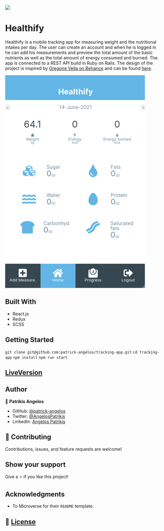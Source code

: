 ![](https://img.shields.io/badge/Microverse-blueviolet)

# Healthify

Healthify is a mobile tracking app for measuring weight and the nutritional intakes per day. The user can create an account and when he is logged in he can add his measurements and preview the total amount of the basic nutrients as well as the total amount of energy consumed and burned.
The app is connected to a REST API build in Ruby on Rails. The design of the project is inspired by [Gregoire Vella on Behance](https://www.behance.net/gregoirevella) and can be found [here](https://www.behance.net/gallery/13271423/Bodytrackit-An-iOs-app-Branding-UX-and-UI).

![screenshot](./docs/healthify.png)

## Built With

- React.js
- Redux
- SCSS

## Getting Started

`git clone git@github.com:patrick-angelos/tracking-app.git`
`cd tracking-app`
`npm install`
`npm run start`

## [LiveVersion](https://healthify-patrick.herokuapp.com/)

## Author

👤 **Patrikis Angelos**

- GitHub: [@patrick-angelos](https://github.com/patrick-angelos)
- Twitter: [@AngelosPatrikis](https://twitter.com/AngelosPatrikis)
- LinkedIn: [Angelos Patrikis](https://www.linkedin.com/in/angelos-patrikis-a590a61b5/)

## 🤝 Contributing

Contributions, issues, and feature requests are welcome!

## Show your support

Give a ⭐️ if you like this project!

## Acknowledgments

- To Microverse for their `README` template.

## 📝 [License](https://creativecommons.org/licenses/by-nc-nd/4.0/)
